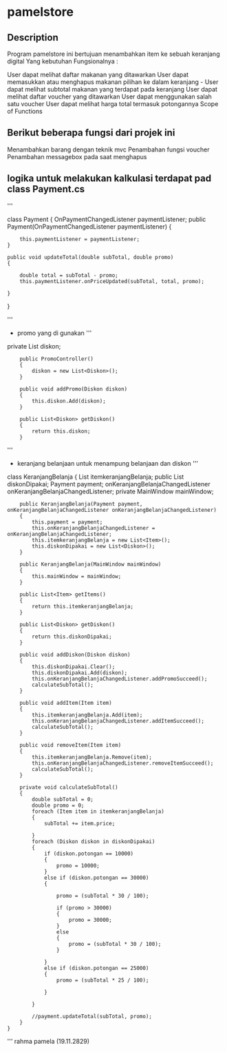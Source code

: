 # pamelstore
## Description
Program pamelstore ini bertujuan menambahkan item ke sebuah keranjang digital Yang kebutuhan Fungsionalnya :

User dapat melihat daftar makanan yang ditawarkan
User dapat memasukkan atau menghapus makanan pilihan ke dalam keranjang - User dapat melihat subtotal makanan yang terdapat pada keranjang
User dapat melihat daftar voucher yang ditawarkan
User dapat menggunakan salah satu voucher
User dapat melihat harga total termasuk potongannya
Scope of Functions

## Berikut beberapa fungsi dari projek ini

Menambahkan barang dengan teknik mvc
Penambahan fungsi voucher
Penambahan messagebox pada saat menghapus

## logika untuk melakukan kalkulasi terdapat pad class Payment.cs

'''



class Payment { OnPaymentChangedListener paymentListener; public Payment(OnPaymentChangedListener paymentListener) {

        this.paymentListener = paymentListener;
    }

    public void updateTotal(double subTotal, double promo)
    {

        double total = subTotal - promo;
        this.paymentListener.onPriceUpdated(subTotal, total, promo);

    }
}


'''
- promo yang di gunakan
'''

private List<Diskon> diskon;

        public PromoController()
        {
            diskon = new List<Diskon>();
        }

        public void addPromo(Diskon diskon)
        {
            this.diskon.Add(diskon);
        }

        public List<Diskon> getDiskon()
        {
            return this.diskon;
        }

'''
- keranjang belanjaan untuk menampung belanjaan dan diskon
'''


class KeranjangBelanja
    {
        List<Item> itemkeranjangBelanja;
        public List<Diskon> diskonDipakai;
        Payment payment;
        onKeranjangBelanjaChangedListener onKeranjangBelanjaChangedListener;
        private MainWindow mainWindow;

        public KeranjangBelanja(Payment payment, onKeranjangBelanjaChangedListener onKeranjangBelanjaChangedListener)
        {
            this.payment = payment;
            this.onKeranjangBelanjaChangedListener = onKeranjangBelanjaChangedListener;
            this.itemkeranjangBelanja = new List<Item>();
            this.diskonDipakai = new List<Diskon>();
        }

        public KeranjangBelanja(MainWindow mainWindow)
        {
            this.mainWindow = mainWindow;
        }

        public List<Item> getItems()
        {
            return this.itemkeranjangBelanja;
        }

        public List<Diskon> getDiskon()
        {
            return this.diskonDipakai;
        }

        public void addDiskon(Diskon diskon)
        {
            this.diskonDipakai.Clear();
            this.diskonDipakai.Add(diskon);
            this.onKeranjangBelanjaChangedListener.addPromoSucceed();
            calculateSubTotal();
        }

        public void addItem(Item item)
        {
            this.itemkeranjangBelanja.Add(item);
            this.onKeranjangBelanjaChangedListener.addItemSucceed();
            calculateSubTotal();
        }

        public void removeItem(Item item)
        {
            this.itemkeranjangBelanja.Remove(item);
            this.onKeranjangBelanjaChangedListener.removeItemSucceed();
            calculateSubTotal();
        }

        private void calculateSubTotal()
        {
            double subTotal = 0;
            double promo = 0;
            foreach (Item item in itemkeranjangBelanja)
            {
                subTotal += item.price;

            }
            foreach (Diskon diskon in diskonDipakai)
            {
                if (diskon.potongan == 10000)
                {
                    promo = 10000;
                }
                else if (diskon.potongan == 30000)
                {

                    promo = (subTotal * 30 / 100);

                    if (promo > 30000)
                    {
                        promo = 30000;
                    }
                    else
                    {
                        promo = (subTotal * 30 / 100);
                    }

                }
                else if (diskon.potongan == 25000)
                {
                    promo = (subTotal * 25 / 100);

                }

            }

            //payment.updateTotal(subTotal, promo);
        }
    }
    
    
    
'''
rahma pamela (19.11.2829)
